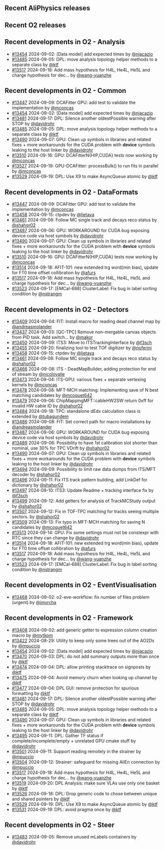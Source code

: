 ## Recent AliPhysics releases
## Recent O2 releases
## Recent developments in O2 - Analysis
- [\#13454](https://github.com/AliceO2Group/AliceO2/pull/13454) 2024-09-02: [Data model] add expected times by [@njacazio](https://github.com/njacazio)
- [\#13485](https://github.com/AliceO2Group/AliceO2/pull/13485) 2024-09-05: DPL: move analysis topology helper methods to a separate class by [@ktf](https://github.com/ktf)
- [\#13517](https://github.com/AliceO2Group/AliceO2/pull/13517) 2024-09-18: Add mass hypothesis for H4L, He4L, He5L and charge hypothesis for dec… by [@wang-yuanzhe](https://github.com/wang-yuanzhe)
## Recent developments in O2 - Common
- [\#13447](https://github.com/AliceO2Group/AliceO2/pull/13447) 2024-09-09: DCAFitter GPU: add test to validate the implementation by [@mconcas](https://github.com/mconcas)
- [\#13454](https://github.com/AliceO2Group/AliceO2/pull/13454) 2024-09-02: [Data model] add expected times by [@njacazio](https://github.com/njacazio)
- [\#13481](https://github.com/AliceO2Group/AliceO2/pull/13481) 2024-09-17: DPL: Silence another oldestPossible warning after STOP by [@davidrohr](https://github.com/davidrohr)
- [\#13485](https://github.com/AliceO2Group/AliceO2/pull/13485) 2024-09-05: DPL: move analysis topology helper methods to a separate class by [@ktf](https://github.com/ktf)
- [\#13490](https://github.com/AliceO2Group/AliceO2/pull/13490) 2024-09-07: GPU: Clean up symbols in libraries and related fixes + more workarounds for the CUDA problem with __device__ symbols leaking to the host linker by [@davidrohr](https://github.com/davidrohr)
- [\#13510](https://github.com/AliceO2Group/AliceO2/pull/13510) 2024-09-16: GPU: DCAFitterN{HIP,CUDA} tests now working by [@mconcas](https://github.com/mconcas)
- [\#13527](https://github.com/AliceO2Group/AliceO2/pull/13527) 2024-09-19: GPU-DCAFitter: processBulk() to run fits in parallel by [@mconcas](https://github.com/mconcas)
- [\#13529](https://github.com/AliceO2Group/AliceO2/pull/13529) 2024-09-19: DPL: Use X9 to make AsyncQueue atomic by [@ktf](https://github.com/ktf)
## Recent developments in O2 - DataFormats
- [\#13447](https://github.com/AliceO2Group/AliceO2/pull/13447) 2024-09-09: DCAFitter GPU: add test to validate the implementation by [@mconcas](https://github.com/mconcas)
- [\#13458](https://github.com/AliceO2Group/AliceO2/pull/13458) 2024-09-15: ctpdev by [@lietava](https://github.com/lietava)
- [\#13461](https://github.com/AliceO2Group/AliceO2/pull/13461) 2024-09-08: Follow MC single track and decays reco status by [@shahor02](https://github.com/shahor02)
- [\#13487](https://github.com/AliceO2Group/AliceO2/pull/13487) 2024-09-06: GPU: WORKAROUND for CUDA bug exposing device code via host symbols by [@davidrohr](https://github.com/davidrohr)
- [\#13490](https://github.com/AliceO2Group/AliceO2/pull/13490) 2024-09-07: GPU: Clean up symbols in libraries and related fixes + more workarounds for the CUDA problem with __device__ symbols leaking to the host linker by [@davidrohr](https://github.com/davidrohr)
- [\#13510](https://github.com/AliceO2Group/AliceO2/pull/13510) 2024-09-16: GPU: DCAFitterN{HIP,CUDA} tests now working by [@mconcas](https://github.com/mconcas)
- [\#13514](https://github.com/AliceO2Group/AliceO2/pull/13514) 2024-09-18: AFIT-101: new extended trg word(min bias), update for FT0 time offset collibration by [@afurs](https://github.com/afurs)
- [\#13517](https://github.com/AliceO2Group/AliceO2/pull/13517) 2024-09-18: Add mass hypothesis for H4L, He4L, He5L and charge hypothesis for dec… by [@wang-yuanzhe](https://github.com/wang-yuanzhe)
- [\#13523](https://github.com/AliceO2Group/AliceO2/pull/13523) 2024-09-17: [EMCal-688] ClusterLabel: Fix bug in label sorting condition by [@nstrangm](https://github.com/nstrangm)
## Recent developments in O2 - Detectors
- [\#13409](https://github.com/AliceO2Group/AliceO2/pull/13409) 2024-09-04: FIT: Install macro for reading dead channel map by [@andreasmolander](https://github.com/andreasmolander)
- [\#13437](https://github.com/AliceO2Group/AliceO2/pull/13437) 2024-09-03: [QC-TPC] Remove non-mergable canvas objects from PID task. Add switch… by [@makor](https://github.com/makor)
- [\#13450](https://github.com/AliceO2Group/AliceO2/pull/13450) 2024-09-09: ITS3: Move to ITSTrackingInterface by [@f3sch](https://github.com/f3sch)
- [\#13455](https://github.com/AliceO2Group/AliceO2/pull/13455) 2024-09-20: finalizing tool to test TOF digitizer by [@noferini](https://github.com/noferini)
- [\#13458](https://github.com/AliceO2Group/AliceO2/pull/13458) 2024-09-15: ctpdev by [@lietava](https://github.com/lietava)
- [\#13461](https://github.com/AliceO2Group/AliceO2/pull/13461) 2024-09-08: Follow MC single track and decays reco status by [@shahor02](https://github.com/shahor02)
- [\#13466](https://github.com/AliceO2Group/AliceO2/pull/13466) 2024-09-08: ITS - DeadMapBuilder, adding protection for end of stream by [@nicolovalle](https://github.com/nicolovalle)
- [\#13473](https://github.com/AliceO2Group/AliceO2/pull/13473) 2024-09-04: ITS-GPU: various fixes + separate vertexing kernels by [@mconcas](https://github.com/mconcas)
- [\#13478](https://github.com/AliceO2Group/AliceO2/pull/13478) 2024-09-08: MFT-MCH matching: Implementing save of N best matching candidates by [@mcoquet642](https://github.com/mcoquet642)
- [\#13479](https://github.com/AliceO2Group/AliceO2/pull/13479) 2024-09-06: ChipMappingMFT::cableHW2SW return 0xff for invalid HW cable ID by [@shahor02](https://github.com/shahor02)
- [\#13484](https://github.com/AliceO2Group/AliceO2/pull/13484) 2024-09-18: TPC: standalone dEdx calculation class is extended by [@tubagundem](https://github.com/tubagundem)
- [\#13486](https://github.com/AliceO2Group/AliceO2/pull/13486) 2024-09-08: FIT: Set correct path for macro installations by [@andreasmolander](https://github.com/andreasmolander)
- [\#13487](https://github.com/AliceO2Group/AliceO2/pull/13487) 2024-09-06: GPU: WORKAROUND for CUDA bug exposing device code via host symbols by [@davidrohr](https://github.com/davidrohr)
- [\#13489](https://github.com/AliceO2Group/AliceO2/pull/13489) 2024-09-06: Possibility to have 1st calibration slot shorter than nominal, use 30% for TPC VDrift by [@shahor02](https://github.com/shahor02)
- [\#13490](https://github.com/AliceO2Group/AliceO2/pull/13490) 2024-09-07: GPU: Clean up symbols in libraries and related fixes + more workarounds for the CUDA problem with __device__ symbols leaking to the host linker by [@davidrohr](https://github.com/davidrohr)
- [\#13494](https://github.com/AliceO2Group/AliceO2/pull/13494) 2024-09-09: Possibility to limit raw data dumps from ITS/MFT decoder by [@shahor02](https://github.com/shahor02)
- [\#13496](https://github.com/AliceO2Group/AliceO2/pull/13496) 2024-09-11: Fix ITS track pattern building, add LinkDef for dictionary by [@shahor02](https://github.com/shahor02)
- [\#13497](https://github.com/AliceO2Group/AliceO2/pull/13497) 2024-09-10: ITS3: Update Readme + tracking interface fix by [@f3sch](https://github.com/f3sch)
- [\#13499](https://github.com/AliceO2Group/AliceO2/pull/13499) 2024-09-12: Add getters for analysis of TrackMCStudy output by [@shahor02](https://github.com/shahor02)
- [\#13507](https://github.com/AliceO2Group/AliceO2/pull/13507) 2024-09-12: Fix in TOF-TPC matching for tracks seeing multiple sectors. by [@shahor02](https://github.com/shahor02)
- [\#13509](https://github.com/AliceO2Group/AliceO2/pull/13509) 2024-09-13: Fix typo in MFT-MCH matching for saving N candidates by [@mcoquet642](https://github.com/mcoquet642)
- [\#13513](https://github.com/AliceO2Group/AliceO2/pull/13513) 2024-09-14: GPU: Fix some settings must not be constexpr with RTC since they can change by [@davidrohr](https://github.com/davidrohr)
- [\#13514](https://github.com/AliceO2Group/AliceO2/pull/13514) 2024-09-18: AFIT-101: new extended trg word(min bias), update for FT0 time offset collibration by [@afurs](https://github.com/afurs)
- [\#13517](https://github.com/AliceO2Group/AliceO2/pull/13517) 2024-09-18: Add mass hypothesis for H4L, He4L, He5L and charge hypothesis for dec… by [@wang-yuanzhe](https://github.com/wang-yuanzhe)
- [\#13523](https://github.com/AliceO2Group/AliceO2/pull/13523) 2024-09-17: [EMCal-688] ClusterLabel: Fix bug in label sorting condition by [@nstrangm](https://github.com/nstrangm)
## Recent developments in O2 - EventVisualisation
- [\#13468](https://github.com/AliceO2Group/AliceO2/pull/13468) 2024-09-02: o2-eve-workflow: fix number of files problem (urgent) by [@jmyrcha](https://github.com/jmyrcha)
## Recent developments in O2 - Framework
- [\#13408](https://github.com/AliceO2Group/AliceO2/pull/13408) 2024-09-02: add generic getter to expression column creation macro by [@mytkom](https://github.com/mytkom)
- [\#13422](https://github.com/AliceO2Group/AliceO2/pull/13422) 2024-08-29: Utility to keep only some trees out of the AO2Ds by [@mpuccio](https://github.com/mpuccio)
- [\#13454](https://github.com/AliceO2Group/AliceO2/pull/13454) 2024-09-02: [Data model] add expected times by [@njacazio](https://github.com/njacazio)
- [\#13470](https://github.com/AliceO2Group/AliceO2/pull/13470) 2024-09-03: DPL: do not add summary outputs more than once by [@ktf](https://github.com/ktf)
- [\#13474](https://github.com/AliceO2Group/AliceO2/pull/13474) 2024-09-04: DPL: allow printing stacktrace on signposts by [@ktf](https://github.com/ktf)
- [\#13475](https://github.com/AliceO2Group/AliceO2/pull/13475) 2024-09-04: Avoid memory churn when looking up channel by [@ktf](https://github.com/ktf)
- [\#13477](https://github.com/AliceO2Group/AliceO2/pull/13477) 2024-09-04: DPL GUI: remove protection for spurious formatting by [@ktf](https://github.com/ktf)
- [\#13481](https://github.com/AliceO2Group/AliceO2/pull/13481) 2024-09-17: DPL: Silence another oldestPossible warning after STOP by [@davidrohr](https://github.com/davidrohr)
- [\#13485](https://github.com/AliceO2Group/AliceO2/pull/13485) 2024-09-05: DPL: move analysis topology helper methods to a separate class by [@ktf](https://github.com/ktf)
- [\#13490](https://github.com/AliceO2Group/AliceO2/pull/13490) 2024-09-07: GPU: Clean up symbols in libraries and related fixes + more workarounds for the CUDA problem with __device__ symbols leaking to the host linker by [@davidrohr](https://github.com/davidrohr)
- [\#13495](https://github.com/AliceO2Group/AliceO2/pull/13495) 2024-09-11: DPL: Gather TF status if complete/incomplete/empty + unrelated GPU cmake stuff by [@davidrohr](https://github.com/davidrohr)
- [\#13501](https://github.com/AliceO2Group/AliceO2/pull/13501) 2024-09-11: Support reading remotely in the strainer by [@mpuccio](https://github.com/mpuccio)
- [\#13504](https://github.com/AliceO2Group/AliceO2/pull/13504) 2024-09-12: Strainer: safeguard for missing AliEn connection by [@mpuccio](https://github.com/mpuccio)
- [\#13517](https://github.com/AliceO2Group/AliceO2/pull/13517) 2024-09-18: Add mass hypothesis for H4L, He4L, He5L and charge hypothesis for dec… by [@wang-yuanzhe](https://github.com/wang-yuanzhe)
- [\#13519](https://github.com/AliceO2Group/AliceO2/pull/13519) 2024-09-20: DPL Analysis: make sure VLAs use only one basket by [@ktf](https://github.com/ktf)
- [\#13526](https://github.com/AliceO2Group/AliceO2/pull/13526) 2024-09-18: DPL: Drop generic code to chose between unique and shared pointers by [@ktf](https://github.com/ktf)
- [\#13529](https://github.com/AliceO2Group/AliceO2/pull/13529) 2024-09-19: DPL: Use X9 to make AsyncQueue atomic by [@ktf](https://github.com/ktf)
- [\#13531](https://github.com/AliceO2Group/AliceO2/pull/13531) 2024-09-19: DPL: avoid pragma once by [@ktf](https://github.com/ktf)
## Recent developments in O2 - Steer
- [\#13483](https://github.com/AliceO2Group/AliceO2/pull/13483) 2024-09-05: Remove unused mLabels containers by [@davidrohr](https://github.com/davidrohr)

